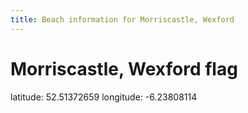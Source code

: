 ```yaml
---
title: Beach information for Morriscastle, Wexford
---
```

# Morriscastle, Wexford <span class="material-icons blue-flag">flag</span>

<div class="location-info">latitude: 52.51372659 longitude: -6.23808114</div>
<div id="met-eireann-warnings"></div>
<div></div>